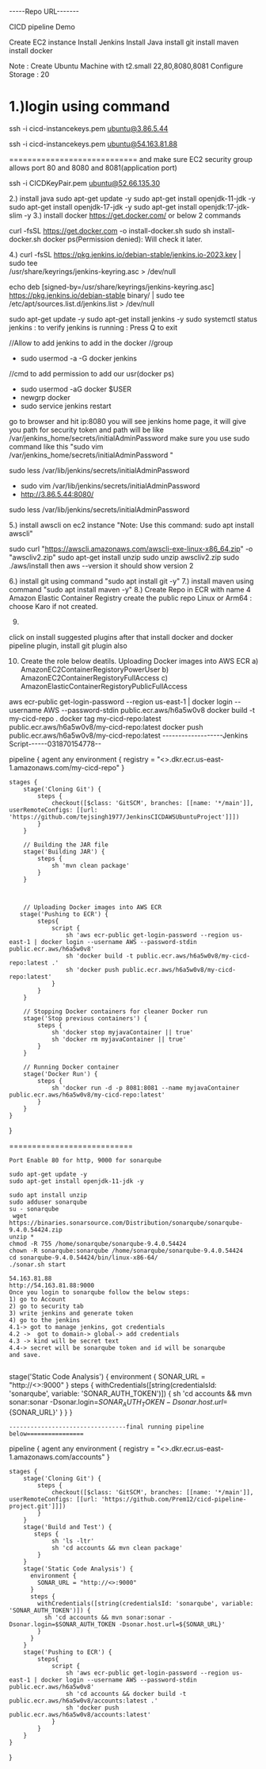 
-----Repo URL-------

CICD pipeline Demo

Create EC2 instance
Install Jenkins
Install Java
install git
install maven
install docker

Note : Create Ubuntu Machine with t2.small
22,80,8080,8081
Configure Storage : 20

1.)login using command 
========================== 
ssh -i cicd-instancekeys.pem ubuntu@3.86.5.44

ssh -i cicd-instancekeys.pem ubuntu@54.163.81.88

============================
and make sure EC2 security group allows port 80 and 8080 and 8081(application port)

ssh -i CICDKeyPair.pem ubuntu@52.66.135.30

2.) install java
sudo apt-get update -y
sudo apt-get install openjdk-11-jdk -y
sudo apt-get install openjdk-17-jdk -y
sudo apt-get install openjdk:17-jdk-slim -y
3.) install docker
https://get.docker.com/
or below 2 commands

curl -fsSL https://get.docker.com -o install-docker.sh
sudo sh install-docker.sh
docker ps(Permission denied): Will check it later.

4.) 
curl -fsSL https://pkg.jenkins.io/debian-stable/jenkins.io-2023.key | sudo tee \
  /usr/share/keyrings/jenkins-keyring.asc > /dev/null


echo deb [signed-by=/usr/share/keyrings/jenkins-keyring.asc] \
  https://pkg.jenkins.io/debian-stable binary/ | sudo tee \
  /etc/apt/sources.list.d/jenkins.list > /dev/null

sudo apt-get update -y
sudo apt-get install jenkins -y
sudo systemctl status jenkins : to verify jenkins is running
                              : Press Q to exit

//Allow to add jenkins to add in the docker //group							  
* sudo usermod -a -G docker jenkins	

//cmd to add permission to add our usr(docker ps)
* sudo usermod -aG docker $USER	
* newgrp docker
* sudo service jenkins restart					  


go to browser and hit ip:8080 you will see jenkins home page, it will give you path for security token and path will be like /var/jenkins_home/secrets/initialAdminPassword  make sure you use sudo command like this   "sudo vim /var/jenkins_home/secrets/initialAdminPassword "

sudo less /var/lib/jenkins/secrets/initialAdminPassword
* sudo vim /var/lib/jenkins/secrets/initialAdminPassword
* http://3.86.5.44:8080/

sudo less /var/lib/jenkins/secrets/initialAdminPassword


5.) install awscli on ec2 instance  "Note: Use this command:
 sudo apt install awscli"
 
 sudo curl "https://awscli.amazonaws.com/awscli-exe-linux-x86_64.zip" -o "awscliv2.zip"
sudo apt-get install unzip
sudo unzip awscliv2.zip
sudo ./aws/install
then aws --version it should show version 2

6.) install git using command "sudo apt install git -y"
7.) install maven using command "sudo apt install maven -y"
8.) Create Repo in ECR with name 4
    Amazon Elastic Container Registry
	create the public repo
	Linux or Arm64 : choose Karo if not created.

9)
click on install suggested plugins
after that install docker and docker pipeline plugin, 
install git plugin also

10) Create the role below deatils.
    Uploading Docker images into AWS ECR
   a) AmazonEC2ContainerRegistoryPowerUser
   b) AmazonEC2ContainerRegistoryFullAccess
   c) AmazonElasticContainerRegistoryPublicFullAccess

aws ecr-public get-login-password --region us-east-1 | docker login --username AWS --password-stdin public.ecr.aws/h6a5w0v8
docker build -t my-cicd-repo .
docker tag my-cicd-repo:latest public.ecr.aws/h6a5w0v8/my-cicd-repo:latest
docker push public.ecr.aws/h6a5w0v8/my-cicd-repo:latest
-------------------Jenkins Script------031870154778--

pipeline {
    agent any
    environment {
        registry = "<>.dkr.ecr.us-east-1.amazonaws.com/my-cicd-repo"
    }

    stages {
        stage('Cloning Git') {
            steps {
                checkout([$class: 'GitSCM', branches: [[name: '*/main']], userRemoteConfigs: [[url: 'https://github.com/tejsingh1977/JenkinsCICDAWSUbuntuProject']]])
            }
        }

        // Building the JAR file
        stage('Building JAR') {
            steps {
                sh 'mvn clean package'
            }
        }

       

        // Uploading Docker images into AWS ECR
       stage('Pushing to ECR') {
            steps{  
                script {
                    sh 'aws ecr-public get-login-password --region us-east-1 | docker login --username AWS --password-stdin public.ecr.aws/h6a5w0v8'
					sh 'docker build -t public.ecr.aws/h6a5w0v8/my-cicd-repo:latest .'
					sh 'docker push public.ecr.aws/h6a5w0v8/my-cicd-repo:latest'
                }
            }
        }

        // Stopping Docker containers for cleaner Docker run
        stage('Stop previous containers') {
            steps {
                sh 'docker stop myjavaContainer || true'
                sh 'docker rm myjavaContainer || true'
            }
        }

        // Running Docker container
        stage('Docker Run') {
            steps {
                sh 'docker run -d -p 8081:8081 --name myjavaContainer public.ecr.aws/h6a5w0v8/my-cicd-repo:latest'
            }
        }
    }
}

===========================

```
Port Enable 80 for http, 9000 for sonarqube

sudo apt-get update -y
sudo apt-get install openjdk-11-jdk -y

sudo apt install unzip
sudo adduser sonarqube
su - sonarqube
 wget https://binaries.sonarsource.com/Distribution/sonarqube/sonarqube-9.4.0.54424.zip
unzip *
chmod -R 755 /home/sonarqube/sonarqube-9.4.0.54424
chown -R sonarqube:sonarqube /home/sonarqube/sonarqube-9.4.0.54424
cd sonarqube-9.4.0.54424/bin/linux-x86-64/
./sonar.sh start

54.163.81.88
http://54.163.81.88:9000
Once you login to sonarqube follow the below steps: 
1) go to Account
2) go to security tab
3) write jenkins and generate token
4) go to the jenkins
4.1-> got to manage jenkins, got credentials
4.2 ->  got to domain-> global-> add credentials
4.3 -> kind will be secret text
4.4-> secret will be sonarqube token and id will be sonarqube
and save.
  

```
 stage('Static Code Analysis') {
      environment {
        SONAR_URL = "http://<>:9000"
      }
      steps {
        withCredentials([string(credentialsId: 'sonarqube', variable: 'SONAR_AUTH_TOKEN')]) {
          sh 'cd accounts && mvn sonar:sonar -Dsonar.login=$SONAR_AUTH_TOKEN -Dsonar.host.url=${SONAR_URL}'
        }
      }
    }
	
	---------------------------------final running pipeline below================
	
pipeline {
    agent any
    environment {
        registry = "<>.dkr.ecr.us-east-1.amazonaws.com/accounts"
    }

    stages {
        stage('Cloning Git') {
            steps {
                checkout([$class: 'GitSCM', branches: [[name: '*/main']], userRemoteConfigs: [[url: 'https://github.com/Prem12/cicd-pipeline-project.git']]])
            }
        }
        stage('Build and Test') {
           steps {
			    sh 'ls -ltr'
                sh 'cd accounts && mvn clean package'
            }
        }
        stage('Static Code Analysis') {
          environment {
            SONAR_URL = "http://<>:9000"
          }
          steps {
            withCredentials([string(credentialsId: 'sonarqube', variable: 'SONAR_AUTH_TOKEN')]) {
              sh 'cd accounts && mvn sonar:sonar -Dsonar.login=$SONAR_AUTH_TOKEN -Dsonar.host.url=${SONAR_URL}'
            }
          }
        }
        stage('Pushing to ECR') {
            steps{  
                script {
                    sh 'aws ecr-public get-login-password --region us-east-1 | docker login --username AWS --password-stdin public.ecr.aws/h6a5w0v8'
					sh 'cd accounts && docker build -t public.ecr.aws/h6a5w0v8/accounts:latest .'
					sh 'docker push public.ecr.aws/h6a5w0v8/accounts:latest'
                }
            }
        }
    }
}
